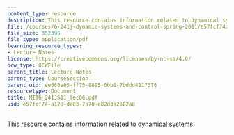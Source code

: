 ```yaml
---
content_type: resource
description: This resource contains information related to dynamical systems.
file: /courses/6-241j-dynamic-systems-and-control-spring-2011/e57fcf74a128de837a70e82d3a2502a8_MIT6_241JS11_lec06.pdf
file_size: 352396
file_type: application/pdf
learning_resource_types:
- Lecture Notes
license: https://creativecommons.org/licenses/by-nc-sa/4.0/
ocw_type: OCWFile
parent_title: Lecture Notes
parent_type: CourseSection
parent_uid: ee668e05-ff75-8895-0bb1-7bddd4117378
resourcetype: Document
title: MIT6_241JS11_lec06.pdf
uid: e57fcf74-a128-de83-7a70-e82d3a2502a8
---
```

This resource contains information related to dynamical systems.